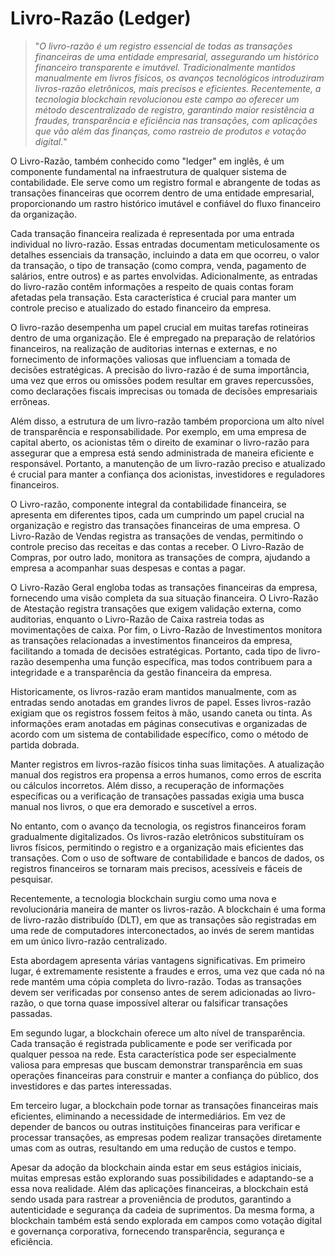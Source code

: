 # Livro-Razão (Ledger)

>"*O livro-razão é um registro essencial de todas as transações financeiras de uma entidade empresarial, assegurando um histórico financeiro transparente e imutável. Tradicionalmente mantidos manualmente em livros físicos, os avanços tecnológicos introduziram livros-razão eletrônicos, mais precisos e eficientes. Recentemente, a tecnologia blockchain revolucionou este campo ao oferecer um método descentralizado de registro, garantindo maior resistência a fraudes, transparência e eficiência nas transações, com aplicações que vão além das finanças, como rastreio de produtos e votação digital.*"

O Livro-Razão, também conhecido como "ledger" em inglês, é um componente fundamental na infraestrutura de qualquer sistema de contabilidade. Ele serve como um registro formal e abrangente de todas as transações financeiras que ocorrem dentro de uma entidade empresarial, proporcionando um rastro histórico imutável e confiável do fluxo financeiro da organização.

Cada transação financeira realizada é representada por uma entrada individual no livro-razão. Essas entradas documentam meticulosamente os detalhes essenciais da transação, incluindo a data em que ocorreu, o valor da transação, o tipo de transação (como compra, venda, pagamento de salários, entre outros) e as partes envolvidas. Adicionalmente, as entradas do livro-razão contêm informações a respeito de quais contas foram afetadas pela transação. Esta característica é crucial para manter um controle preciso e atualizado do estado financeiro da empresa.

O livro-razão desempenha um papel crucial em muitas tarefas rotineiras dentro de uma organização. Ele é empregado na preparação de relatórios financeiros, na realização de auditorias internas e externas, e no fornecimento de informações valiosas que influenciam a tomada de decisões estratégicas. A precisão do livro-razão é de suma importância, uma vez que erros ou omissões podem resultar em graves repercussões, como declarações fiscais imprecisas ou tomada de decisões empresariais errôneas.

Além disso, a estrutura de um livro-razão também proporciona um alto nível de transparência e responsabilidade. Por exemplo, em uma empresa de capital aberto, os acionistas têm o direito de examinar o livro-razão para assegurar que a empresa está sendo administrada de maneira eficiente e responsável. Portanto, a manutenção de um livro-razão preciso e atualizado é crucial para manter a confiança dos acionistas, investidores e reguladores financeiros.

O Livro-razão, componente integral da contabilidade financeira, se apresenta em diferentes tipos, cada um cumprindo um papel crucial na organização e registro das transações financeiras de uma empresa. O Livro-Razão de Vendas registra as transações de vendas, permitindo o controle preciso das receitas e das contas a receber. O Livro-Razão de Compras, por outro lado, monitora as transações de compra, ajudando a empresa a acompanhar suas despesas e contas a pagar.

O Livro-Razão Geral engloba todas as transações financeiras da empresa, fornecendo uma visão completa da sua situação financeira. O Livro-Razão de Atestação registra transações que exigem validação externa, como auditorias, enquanto o Livro-Razão de Caixa rastreia todas as movimentações de caixa. Por fim, o Livro-Razão de Investimentos monitora as transações relacionadas a investimentos financeiros da empresa, facilitando a tomada de decisões estratégicas. Portanto, cada tipo de livro-razão desempenha uma função específica, mas todos contribuem para a integridade e a transparência da gestão financeira da empresa.

Historicamente, os livros-razão eram mantidos manualmente, com as entradas sendo anotadas em grandes livros de papel. Esses livros-razão exigiam que os registros fossem feitos à mão, usando caneta ou tinta. As informações eram anotadas em páginas consecutivas e organizadas de acordo com um sistema de contabilidade específico, como o método de partida dobrada.

Manter registros em livros-razão físicos tinha suas limitações. A atualização manual dos registros era propensa a erros humanos, como erros de escrita ou cálculos incorretos. Além disso, a recuperação de informações específicas ou a verificação de transações passadas exigia uma busca manual nos livros, o que era demorado e suscetível a erros.

No entanto, com o avanço da tecnologia, os registros financeiros foram gradualmente digitalizados. Os livros-razão eletrônicos substituíram os livros físicos, permitindo o registro e a organização mais eficientes das transações. Com o uso de software de contabilidade e bancos de dados, os registros financeiros se tornaram mais precisos, acessíveis e fáceis de pesquisar.

Recentemente, a tecnologia blockchain surgiu como uma nova e revolucionária maneira de manter os livros-razão. A blockchain é uma forma de livro-razão distribuído (DLT), em que as transações são registradas em uma rede de computadores interconectados, ao invés de serem mantidas em um único livro-razão centralizado.

Esta abordagem apresenta várias vantagens significativas. Em primeiro lugar, é extremamente resistente a fraudes e erros, uma vez que cada nó na rede mantém uma cópia completa do livro-razão. Todas as transações devem ser verificadas por consenso antes de serem adicionadas ao livro-razão, o que torna quase impossível alterar ou falsificar transações passadas.

Em segundo lugar, a blockchain oferece um alto nível de transparência. Cada transação é registrada publicamente e pode ser verificada por qualquer pessoa na rede. Esta característica pode ser especialmente valiosa para empresas que buscam demonstrar transparência em suas operações financeiras para construir e manter a confiança do público, dos investidores e das partes interessadas.

Em terceiro lugar, a blockchain pode tornar as transações financeiras mais eficientes, eliminando a necessidade de intermediários. Em vez de depender de bancos ou outras instituições financeiras para verificar e processar transações, as empresas podem realizar transações diretamente umas com as outras, resultando em uma redução de custos e tempo.

Apesar da adoção da blockchain ainda estar em seus estágios iniciais, muitas empresas estão explorando suas possibilidades e adaptando-se a essa nova realidade. Além das aplicações financeiras, a blockchain está sendo usada para rastrear a proveniência de produtos, garantindo a autenticidade e segurança da cadeia de suprimentos. Da mesma forma, a blockchain também está sendo explorada em campos como votação digital e governança corporativa, fornecendo transparência, segurança e eficiência.